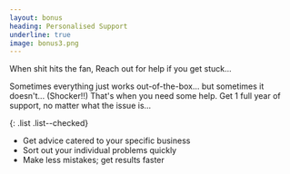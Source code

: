 ```yaml
---
layout: bonus
heading: Personalised Support
underline: true
image: bonus3.png
---
```


When shit hits the fan, Reach out for help if you get stuck...

Sometimes everything just works out-of-the-box... but sometimes it doesn't...  (Shocker!!) That's when you need some help.  Get 1 full year of support, no matter what the issue is...

{: .list .list--checked}
- Get advice catered to your specific business
- Sort out your individual problems quickly
- Make less mistakes; get results faster
